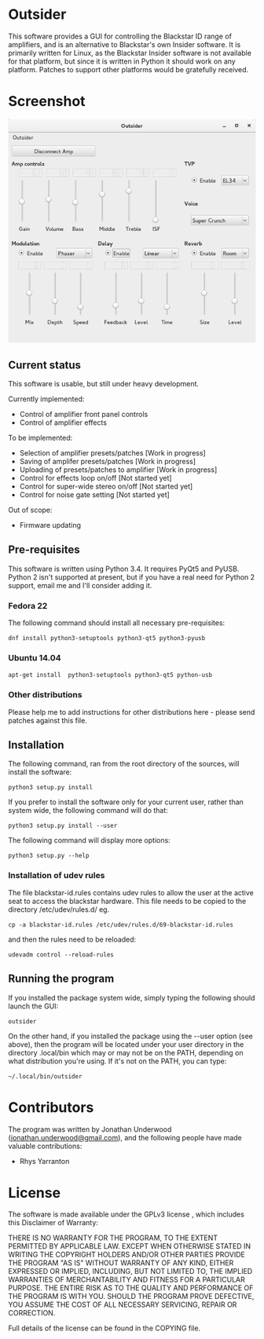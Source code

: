 # Outsider

This software provides a GUI for controlling the Blackstar ID range of
amplifiers, and is an alternative to Blackstar's own Insider
software. It is primarily written for Linux, as the Blackstar Insider
software is not available for that platform, but since it is written
in Python it should work on any platform. Patches to support other
platforms would be gratefully received.

# Screenshot

![A screenshot to whet your apetite:](./outsider-screenshot.png?raw=true "Screenshot")

## Current status

This software is usable, but still under heavy development.

Currently implemented:
- Control of amplifier front panel controls
- Control of amplifier effects

To be implemented:
- Selection of amplifier presets/patches [Work in progress]
- Saving of amplifer presets/patches [Work in progress]
- Uploading of presets/patches to amplifier [Work in progress]
- Control for effects loop on/off [Not started yet]
- Control for super-wide stereo on/off [Not started yet]
- Control for noise gate setting [Not started yet]

Out of scope:
- Firmware updating

## Pre-requisites

This software is written using Python 3.4. It requires PyQt5 and
PyUSB. Python 2 isn't supported at present, but if you have a real
need for Python 2 support, email me and I'll consider adding it.

### Fedora 22
The following command should install all necessary pre-requisites:

    dnf install python3-setuptools python3-qt5 python3-pyusb

### Ubuntu 14.04

    apt-get install  python3-setuptools python3-qt5 python-usb

### Other distributions

Please help me to add instructions for other distributions here -
please send patches against this file.

## Installation

The following command, ran from the root directory of the sources,
will install the software:

    python3 setup.py install

If you prefer to install the software only for your current user,
rather than system wide, the following command will do that:

    python3 setup.py install --user

The following command will display more options:

    python3 setup.py --help

### Installation of udev rules

The file blackstar-id.rules contains udev rules to allow the user at
the active seat to access the blackstar hardware. This file needs to
be copied to the directory /etc/udev/rules.d/ eg.

    cp -a blackstar-id.rules /etc/udev/rules.d/69-blackstar-id.rules

and then the rules need to be reloaded:

    udevadm control --reload-rules

## Running the program

If you installed the package system wide, simply typing the following
should launch the GUI:

    outsider

On the other hand, if you installed the package using the --user
option (see above), then the program will be located under your user
directory in the directory .local/bin which may or may not be on the
PATH, depending on what distribution you're using. If it's not on the
PATH, you can type:

    ~/.local/bin/outsider

# Contributors

The program was written by Jonathan Underwood
(jonathan.underwood@gmail.com), and the following people have made
valuable contributions:

- Rhys Yarranton 

# License

The software is made available under the GPLv3 license , which
includes this Disclaimer of Warranty:

THERE IS NO WARRANTY FOR THE PROGRAM, TO THE EXTENT PERMITTED BY
APPLICABLE LAW.  EXCEPT WHEN OTHERWISE STATED IN WRITING THE COPYRIGHT
HOLDERS AND/OR OTHER PARTIES PROVIDE THE PROGRAM "AS IS" WITHOUT
WARRANTY OF ANY KIND, EITHER EXPRESSED OR IMPLIED, INCLUDING, BUT NOT
LIMITED TO, THE IMPLIED WARRANTIES OF MERCHANTABILITY AND FITNESS FOR
A PARTICULAR PURPOSE.  THE ENTIRE RISK AS TO THE QUALITY AND
PERFORMANCE OF THE PROGRAM IS WITH YOU.  SHOULD THE PROGRAM PROVE
DEFECTIVE, YOU ASSUME THE COST OF ALL NECESSARY SERVICING, REPAIR OR
CORRECTION.

Full details of the license can be found in the COPYING file.
